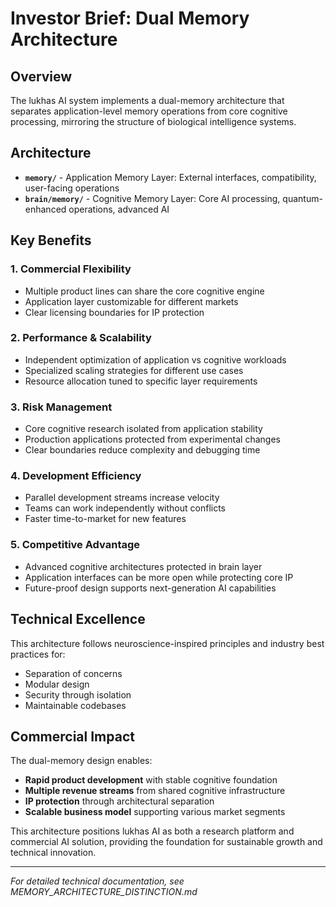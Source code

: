 # Investor Brief: Dual Memory Architecture

## Overview
The lukhas AI system implements a dual-memory architecture that separates application-level memory operations from core cognitive processing, mirroring the structure of biological intelligence systems.

## Architecture
- **`memory/`** - Application Memory Layer: External interfaces, compatibility, user-facing operations
- **`brain/memory/`** - Cognitive Memory Layer: Core AI processing, quantum-enhanced operations, advanced AI

## Key Benefits

### 1. **Commercial Flexibility**
- Multiple product lines can share the core cognitive engine
- Application layer customizable for different markets
- Clear licensing boundaries for IP protection

### 2. **Performance & Scalability**
- Independent optimization of application vs cognitive workloads
- Specialized scaling strategies for different use cases
- Resource allocation tuned to specific layer requirements

### 3. **Risk Management**
- Core cognitive research isolated from application stability
- Production applications protected from experimental changes
- Clear boundaries reduce complexity and debugging time

### 4. **Development Efficiency**
- Parallel development streams increase velocity
- Teams can work independently without conflicts
- Faster time-to-market for new features

### 5. **Competitive Advantage**
- Advanced cognitive architectures protected in brain layer
- Application interfaces can be more open while protecting core IP
- Future-proof design supports next-generation AI capabilities

## Technical Excellence
This architecture follows neuroscience-inspired principles and industry best practices for:
- Separation of concerns
- Modular design
- Security through isolation
- Maintainable codebases

## Commercial Impact
The dual-memory design enables:
- **Rapid product development** with stable cognitive foundation
- **Multiple revenue streams** from shared cognitive infrastructure
- **IP protection** through architectural separation
- **Scalable business model** supporting various market segments

This architecture positions lukhas AI as both a research platform and commercial AI solution, providing the foundation for sustainable growth and technical innovation.

---
*For detailed technical documentation, see MEMORY_ARCHITECTURE_DISTINCTION.md*
